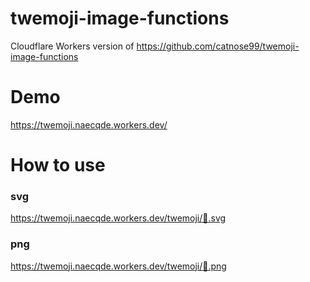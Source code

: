 # twemoji-image-functions
Cloudflare Workers version of https://github.com/catnose99/twemoji-image-functions

# Demo
https://twemoji.naecqde.workers.dev/

# How to use
### svg
https://twemoji.naecqde.workers.dev/twemoji/💛.svg
### png
https://twemoji.naecqde.workers.dev/twemoji/💛.png
